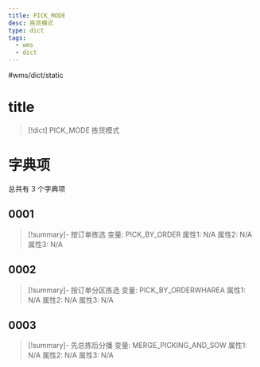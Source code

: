 ```yaml
---
title: PICK_MODE
desc: 拣货模式
type: dict
tags:
  - wms
  - dict
---
```

#wms/dict/static

# title
>[!dict] PICK_MODE
> 拣货模式

# 字典项
总共有 3 个字典项
## 0001
>[!summary]- 按订单拣选
>变量: PICK_BY_ORDER
>属性1: N/A
>属性2: N/A
>属性3: N/A

## 0002
>[!summary]- 按订单分区拣选
>变量: PICK_BY_ORDERWHAREA
>属性1: N/A
>属性2: N/A
>属性3: N/A

## 0003
>[!summary]- 先总拣后分播
>变量: MERGE_PICKING_AND_SOW
>属性1: N/A
>属性2: N/A
>属性3: N/A
